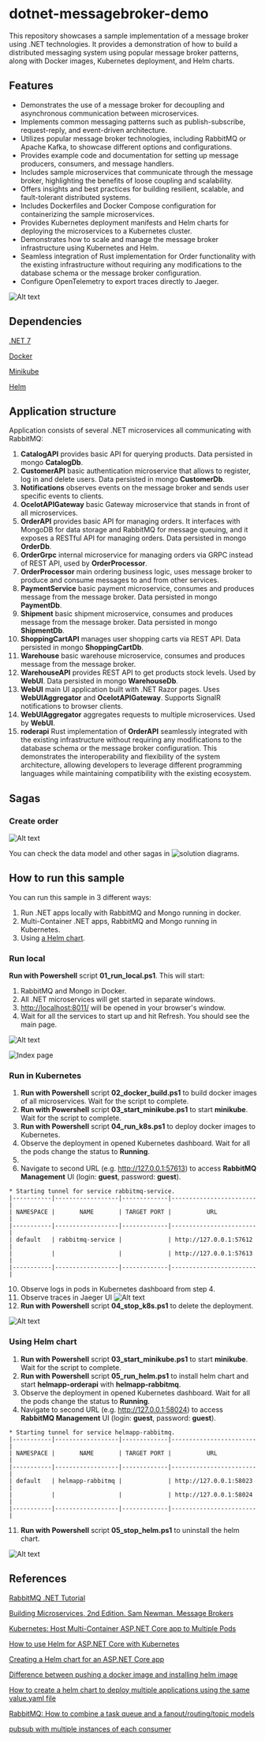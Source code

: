# dotnet-messagebroker-demo

This repository showcases a sample implementation of a message broker using .NET technologies. It provides a demonstration of how to build a distributed messaging system using popular message broker patterns, along with Docker images, Kubernetes deployment, and Helm charts.

## Features

* Demonstrates the use of a message broker for decoupling and asynchronous communication between microservices.
* Implements common messaging patterns such as publish-subscribe, request-reply, and event-driven architecture.
* Utilizes popular message broker technologies, including RabbitMQ or Apache Kafka, to showcase different options and configurations.
* Provides example code and documentation for setting up message producers, consumers, and message handlers.
* Includes sample microservices that communicate through the message broker, highlighting the benefits of loose coupling and scalability.
* Offers insights and best practices for building resilient, scalable, and fault-tolerant distributed systems.
* Includes Dockerfiles and Docker Compose configuration for containerizing the sample microservices.
* Provides Kubernetes deployment manifests and Helm charts for deploying the microservices to a Kubernetes cluster.
* Demonstrates how to scale and manage the message broker infrastructure using Kubernetes and Helm.
* Seamless integration of Rust implementation for Order functionality with the existing infrastructure without requiring any modifications to the database schema or the message broker configuration.
* Configure OpenTelemetry to export traces directly to Jaeger.

![Alt text](docs/architecture.png?raw=true "Application architecture")

## Dependencies
[.NET 7](https://dotnet.microsoft.com/en-us/download/dotnet/7.0)

[Docker](https://docs.docker.com/engine/install/)

[Minikube](https://minikube.sigs.k8s.io/docs/start/)

[Helm](https://helm.sh/docs/intro/install/)

## Application structure

Application consists of several .NET microservices all communicating with RabbitMQ:
1. **CatalogAPI** provides basic API for querying products. Data persisted in mongo **CatalogDb**.
2. **CustomerAPI** basic authentication microservice that allows to register, log in and delete users. Data persisted in mongo **CustomerDb**.
3. **Notifications** observes events on the message broker and sends user specific events to clients.
4. **OcelotAPIGateway** basic Gateway microservice that stands in front of all microservices.
5. **OrderAPI** provides basic API for managing orders. It interfaces with MongoDB for data storage and RabbitMQ for message queuing, and it exposes a RESTful API for managing orders. Data persisted in mongo **OrderDb**.
6. **OrderGrpc** internal microservice for managing orders via GRPC instead of REST API, used by **OrderProcessor**.
7. **OrderProcessor** main ordering business logic, uses message broker to produce and consume messages to and from other services.
8. **PaymentService** basic payment microservice, consumes and produces message from the message broker. Data persisted in mongo **PaymentDb**.
9. **Shipment** basic shipment microservice, consumes and produces message from the message broker. Data persisted in mongo **ShipmentDb**.
10. **ShoppingCartAPI** manages user shopping carts via REST API. Data persisted in mongo **ShoppingCartDb**.
11. **Warehouse** basic warehouse microservice, consumes and produces message from the message broker.
12. **WarehouseAPI** provides REST API to get products stock levels. Used by **WebUI**. Data persisted in mongo **WarehouseDb**.
13. **WebUI** main UI application built with .NET Razor pages. Uses **WebUIAggregator** and **OcelotAPIGateway**. Supports SignalR notifications to browser clients.
14. **WebUIAggregator** aggregates requests to multiple microservices. Used by **WebUI**.
15. **roderapi** Rust implementation of **OrderAPI** seamlessly integrated with the existing infrastructure without requiring any modifications to the database schema or the message broker configuration. This demonstrates the interoperability and flexibility of the system architecture, allowing developers to leverage different programming languages while maintaining compatibility with the existing ecosystem.

## Sagas

### Create order

![Alt text](docs/saga_create_order.png?raw=true "Create order saga")

You can check the data model and other sagas in ![solution diagrams](docs/DotNetRabbitMQIntegration.drawio "solution diagrams").

## How to run this sample

You can run this sample in 3 different ways:
1. Run .NET apps locally with RabbitMQ and Mongo running in docker.
2. Multi-Container .NET apps, RabbitMQ and Mongo running in Kubernetes.
3. Using [a Helm chart](https://github.com/helm/helm).

### Run local

**Run with Powershell** script **01_run_local.ps1**. This will start:
1. RabbitMQ and Mongo in Docker.
2. All .NET microservices will get started in separate windows.
3. [http://localhost:8011/](http://localhost:8011/) will be opened in your browser's window.
4. Wait for all the services to start up and hit Refresh. You should see the main page.

![Alt text](docs/run_local.png?raw=true "Run local")

![Index page](docs/index_page.png?raw=true "Index page")

### Run in Kubernetes

1. **Run with Powershell** script **02_docker_build.ps1** to build docker images of all microservices. Wait for the script to complete.
2. **Run with Powershell** script **03_start_minikube.ps1** to start **minikube**. Wait for the script to complete.
3. **Run with Powershell** script **04_run_k8s.ps1** to deploy docker images to Kubernetes.
4. Observe the deployment in opened Kubernetes dashboard. Wait for all the pods change the status to **Running**.
5. 
8. Navigate to second URL (e.g. http://127.0.0.1:57613) to access **RabbitMQ Management** UI (login: **guest**, password: **guest**).

```
* Starting tunnel for service rabbitmq-service.
|-----------|------------------|-------------|------------------------|
| NAMESPACE |       NAME       | TARGET PORT |          URL           |
|-----------|------------------|-------------|------------------------|
| default   | rabbitmq-service |             | http://127.0.0.1:57612 |
|           |                  |             | http://127.0.0.1:57613 |
|-----------|------------------|-------------|------------------------|
```

10. Observe logs in pods in Kubernetes dashboard from step 4.
11. Observe traces in Jaeger UI
![Alt text](docs/traces_jaeger.png?raw=true "Traces in Jaeger")
12. **Run with Powershell** script **04_stop_k8s.ps1** to delete the deployment.

![Alt text](docs/run_k8s.png?raw=true "Run in Kubernetes")

### Using Helm chart

1. **Run with Powershell** script **03_start_minikube.ps1** to start **minikube**. Wait for the script to complete.
2. **Run with Powershell** script **05_run_helm.ps1** to install helm chart and start **helmapp-orderapi** with **helmapp-rabbitmq**.
3. Observe the deployment in opened Kubernetes dashboard. Wait for all the pods change the status to **Running**.
8. Navigate to second URL (e.g. http://127.0.0.1:58024) to access **RabbitMQ Management** UI (login: **guest**, password: **guest**).

```
* Starting tunnel for service helmapp-rabbitmq.
|-----------|------------------|-------------|------------------------|
| NAMESPACE |       NAME       | TARGET PORT |          URL           |
|-----------|------------------|-------------|------------------------|
| default   | helmapp-rabbitmq |             | http://127.0.0.1:58023 |
|           |                  |             | http://127.0.0.1:58024 |
|-----------|------------------|-------------|------------------------|
```

11. **Run with Powershell** script **05_stop_helm.ps1** to uninstall the helm chart.

![Alt text](docs/helmchart_structure.png?raw=true "Helm chart structure")

## References
[RabbitMQ .NET Tutorial](https://www.rabbitmq.com/tutorials/tutorial-one-dotnet.html)

[Building Microservices, 2nd Edition. Sam Newman. Message Brokers](https://learning.oreilly.com/library/view/building-microservices-2nd/9781492034018/ch05.html#:-:text=Message%20Brokers)

[Kubernetes: Host Multi-Container ASP.NET Core app to Multiple Pods](https://www.yogihosting.com/aspnet-core-kubernetes-multi-pods/)

[How to use Helm for ASP.NET Core with Kubernetes](https://www.yogihosting.com/helm-charts-aspnet-core-kubernetes/)

[Creating a Helm chart for an ASP.NET Core app](https://andrewlock.net/deploying-asp-net-core-applications-to-kubernetes-part-4-creating-a-helm-chart-for-an-aspnetcore-app/)

[Difference between pushing a docker image and installing helm image](https://stackoverflow.com/questions/70093925/difference-between-pushing-a-docker-image-and-installing-helm-image)

[How to create a helm chart to deploy multiple applications using the same value.yaml file](https://stackoverflow.com/questions/48806009/how-to-create-a-helm-chart-to-deploy-multiple-applications-using-the-same-value)

[RabbitMQ: How to combine a task queue and a fanout/routing/topic models](https://stackoverflow.com/questions/36112650/rabbitmq-how-to-combine-a-task-queue-and-a-fanout-routing-topic-models)

[pubsub with multiple instances of each consumer](https://softwareengineering.stackexchange.com/questions/354400/pubsub-with-multiple-instances-of-each-consumer)
